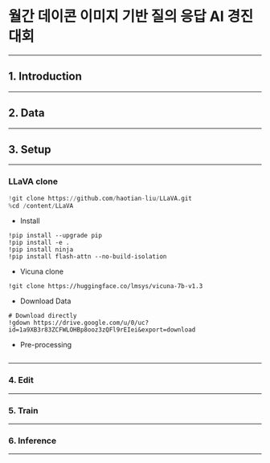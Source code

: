 # 월간 데이콘 이미지 기반 질의 응답 AI 경진대회
-----------------------------------
## 1. Introduction
-----------------------------------
## 2. Data
-----------------------------------
## 3. Setup
-----------------------------------

### LLaVA clone
```python
!git clone https://github.com/haotian-liu/LLaVA.git
%cd /content/LLaVA
```

* Install
```
!pip install --upgrade pip
!pip install -e .
!pip install ninja
!pip install flash-attn --no-build-isolation
```

* Vicuna clone
```
!git clone https://huggingface.co/lmsys/vicuna-7b-v1.3
```

* Download Data
```
# Download directly
!gdown https://drive.google.com/u/0/uc?id=1a9XB3r83ZCFWLOHBp8ooz3zQFl9rEIei&export=download
```

* Pre-processing
```

```
-----------------------------------
### 4. Edit
-----------------------------------
### 5. Train
-----------------------------------
### 6. Inference
-----------------------------------

